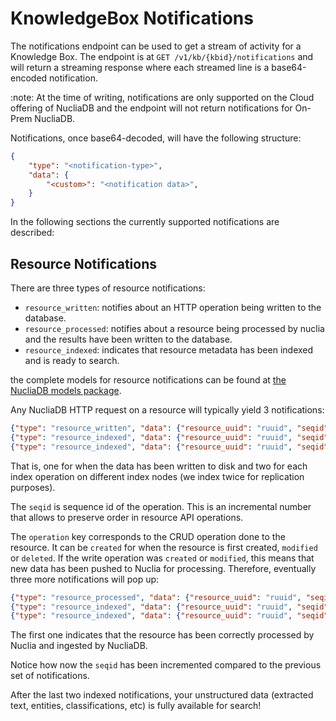 # KnowledgeBox Notifications

The notifications endpoint can be used to get a stream of activity for a Knowledge Box. The endpoint is at `GET /v1/kb/{kbid}/notifications` and will return a streaming response where each streamed line is a base64-encoded notification.

:note: At the time of writing, notifications are only supported on the Cloud offering of NucliaDB and the endpoint will not return notifications for On-Prem NucliaDB.

Notifications, once base64-decoded, will have the following structure:

```json
{
    "type": "<notification-type>",
    "data": {
        "<custom>": "<notification data>",
    }
}
```

In the following sections the currently supported notifications are described:

## Resource Notifications

There are three types of resource notifications:
  - `resource_written`: notifies about an HTTP operation being written to the database.
  - `resource_processed`: notifies about a resource being processed by nuclia and the results have been written to the database.
  - `resource_indexed`: indicates that resource metadata has been indexed and is ready to search.

the complete models for resource notifications can be found at [the NucliaDB models package](https://github.com/nuclia/nucliadb/blob/main/nucliadb_models/nucliadb_models/notifications.py).

Any NucliaDB HTTP request on a resource will typically yield 3 notifications:
```json
{"type": "resource_written", "data": {"resource_uuid": "ruuid", "seqid": 224278, "operation": "created", "error": false}}
{"type": "resource_indexed", "data": {"resource_uuid": "ruuid", "seqid": 224278}
{"type": "resource_indexed", "data": {"resource_uuid": "ruuid", "seqid": 224278}
```
That is, one for when the data has been written to disk and two for each index operation on different index nodes (we index twice for replication purposes).

The `seqid` is sequence id of the operation. This is an incremental number that allows to preserve order in resource API operations.

The `operation` key corresponds to the CRUD operation done to the resource. It can be `created` for when the resource is first created, `modified` or `deleted`. If the write operation was `created` or `modified`, this means that new data has been pushed to Nuclia for processing. Therefore, eventually three more notifications will pop up:

```json
{"type": "resource_processed", "data": {"resource_uuid": "ruuid", "seqid": 224281, "ingestion_succeeded": "created", "action": "commit", "source": "writer", "processing_errors": null}}
{"type": "resource_indexed", "data": {"resource_uuid": "ruuid", "seqid": 224281}
{"type": "resource_indexed", "data": {"resource_uuid": "ruuid", "seqid": 224281}
```
The first one indicates that the resource has been correctly processed by Nuclia and ingested by NucliaDB.

Notice how now the `seqid` has been incremented compared to the previous set of notifications.

After the last two indexed notifications, your unstructured data (extracted text, entities, classifications, etc) is fully available for search!
